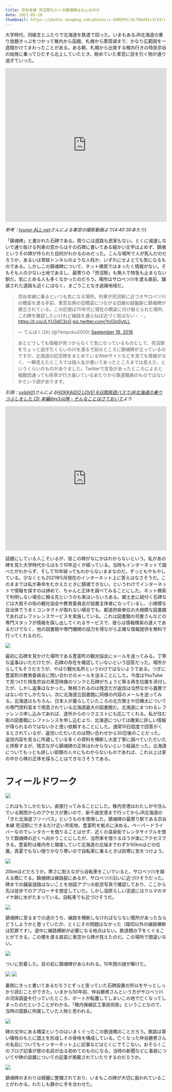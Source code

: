```yaml
---
title: 宗谷本線 兜沼駅ちかくの鎮魂碑はなんなのか
date: 2021-05-10
thumbnail: https://photos.smugmug.com/photos/i-GXMCMtC/0/f9bd45c3/X3/i-GXMCMtC-X3.jpg
---
```


大学時代、同級生とふたりで北海道を鉄道で回った。いまもあるJR北海道の乗り放題きっぷをつかって稚内から函館、札幌から摩周湖まで、かなり広範囲を一週間かけてまわったことがある。ある朝、札幌から出発する稚内行きの特急宗谷の始発に乗ってひたすら北上していたとき、眺めていた車窓に目を引く物が通り過ぎていった。

<iframe width="100%" height="480" src="https://www.youtube.com/embed/4k68ew0ZTug?start=16825" title="YouTube video player" frameborder="0" allow="accelerometer; autoplay; clipboard-write; encrypted-media; gyroscope; picture-in-picture" allowfullscreen></iframe>

*参考：[tyuner ALL-net](https://www.youtube.com/user/tyuner1/)さんによる車窓の撮影動画より(4:40:30あたり)*


「鎮魂碑」と書かれた石碑である。周りには道路も民家もない。とくに減速しないで通り抜ける列車の窓からはその石碑に書いてある細かい文字はよめず、鎮魂というその碑が作られた目的がわかるのみだった。こんな場所で人が死んだのだろうか、あるいは常紋トンネルのような人柱か、いずれにせよとても気になるものである。しかしこの鎮魂碑について、ネット検索ではまったく情報がない。そもそも人の少ない土地であるし、最寄りの「兜沼駅」も無人で特急も止まらない駅だ。気にとめる人も多くなかったのだろう。場所はサロベツ川を渡る直前、舗装された道路も近くにはなく、まごうことなき過疎地域だ。

<blockquote class="twitter-tweet" data-conversation="none"><p lang="ja" dir="ltr">宗谷本線に乗るといつも気になる場所。列車が兜沼駅に近づきサロベツ川の橋梁を渡る手前、車窓左側の旧橋梁につながる旧線の路盤跡に鎮魂碑が建立されている。この区間は70年代に現在の橋梁に付け替えられた場所、この碑を確認したいけれど線路を通らねば近づく術はない・・。 <a href="https://t.co/JLYU3dC3cG">https://t.co/JLYU3dC3cG</a> <a href="https://t.co/Yo12pSytLL">pic.twitter.com/Yo12pSytLL</a></p>&mdash; てんぽく(2k) (@Tempoku2000) <a href="https://twitter.com/Tempoku2000/status/1042542144970342400?ref_src=twsrc%5Etfw">September 19, 2018</a></blockquote> <script async src="https://platform.twitter.com/widgets.js" charset="utf-8"></script>


> あとどうしても情報が見つからなくて気になっているものとして、兜沼駅をちょっと過ぎたくらいの川を渡る寸前のところに鎮魂碑が立っているのですが、北海道の記念碑をまとめているWebサイトなどを見ても情報がなく、一瞬見えたところでは個人名が書いてあったところまでは見えた、というくらいのものがありました。Twitterで言及があったところによると複数回通っても除草が行き届いているあたりから鉄道職員のものではないかという説があります。

*引用：[sylph01](https://s01.ninja/)さんによる[HOKKAIDO LOVE! 6日間周遊パスでJR北海道の乗りつぶしをした (3) 本編day3以降 - そんなことはさておいて](https://d.s01.ninja/entry/20201101/1604229300)より*

<iframe src="https://www.google.com/maps/embed?pb=!1m14!1m12!1m3!1d1139.854371105969!2d141.72029455327427!3d45.210723083891004!2m3!1f0!2f0!3f0!3m2!1i1024!2i768!4f13.1!5e1!3m2!1sen!2sjp!4v1620606229839!5m2!1sen!2sjp" width="100%" height="450" style="border:0;" allowfullscreen="" loading="lazy"></iframe>

話題にしている人こそいるが、皆この碑がなにかはわからないという。私があの碑を見た大学時代からはもう10年近くが経っている。当時もインターネットで調べたがわからず、そして10年経ってもわからないままなのだ。ずっともやもやしている。少なくとも2021年5月現在のインターネット上に答えはなさそうだ。このままでは私が寿命をむかえたときに鎮魂できない。というわけでインターネットで情報を探すのは諦めて、ちゃんと正体を調べてみることにした。ネット検索で判明しない場合に頼る先というのも実はいろいろある。郷土史に紐付く石碑などは大抵その街の観光協会や教育委員会が設置主体者になっているし、小規模な自治体でうまくコンタクトが取れない場合でも、都道府県単位の大規模な図書館であればレファレンスサービスを実施している。これは図書館の司書さんなどの専門スタッフが情報を探し出してくれるサービスで、彼らは情報検索の達人であるだけでなく、他の図書館や専門機関の協力を得ながら正確な情報提供を無料で行ってくれるのだ。

![](https://photos.smugmug.com/photos/i-XgmRxBq/0/5e351f53/X3/i-XgmRxBq-X4.png)

最初に石碑を見かけた場所である豊富町の観光協会にメールを送ってみる。丁寧な返事はいただけたが、石碑の存在を確認していないという回答だった。場所からしてもそうだろうが、やはり観光名所というわけではないようである。つぎに豊富町の教育委員会に問い合わせのメールを送ることにした。今度はYouTubeで見つけた特急宗谷の車窓映像のリンクと石碑がちょうど移る再生位置を添付したが、しかし返事はなかった。無視されるのは残念だが返信は当然ながら義務ではないのでしかたない。次に北海道立図書館に同様の内容のメールを送ってみる。北海道はもちろん、日本人が暮らしていたころの北方領土や旧樺太についての専門資料室まで用意されている北海道最大の図書館だ。北海道にまつわるレファレンス申し込みであれば、道外からのリクエストにも応じてくれる。私が住む街の図書館にレファレンスを申し込むより、北海道については確実に詳しい情報が得られるのではないかと思い依頼することにした。通常10日程度で回答がくるとされているが、返信いただいたのは問い合わせから30日後のことだった。返信内容を見るに所蔵している多くの資料を横断し大変丁寧に調べていただいたと拝察するが、残念ながら鎮魂碑の正体はわからないという結論だった。北海道についてもっとも詳しい部類の人々にもわからないものであれば、これ以上は家の中から碑の正体を探ることはできなさそうである。

# フィールドワーク

![](https://photos.smugmug.com/photos/i-sTTPHNw/0/52682ede/X3/i-sTTPHNw-X3.jpg)

これはもうしかたない。直接行ってみることにした。稚内空港はわたしが今住んでいる関西からのアクセスが悪いので、新千歳空港まで行ってからJR北海道の「きた北海道フリーパス」というものを使用した。鎮魂碑の最寄り駅である宗谷本線 兜沼駅にできるだけ近い市街地、豊富町を拠点に決める。ペーパードライバーなのでレンタカーを借りることはせず、近くの温泉街でレンタサイクルを借りて鎮魂碑の近くへ向かうことにしたが、当然車を借りるほうが楽にアクセスできる。豊富町は稚内市と隣接していて北海道の北端までわずか50kmほどの位置。真夏でもない限りかなり寒いので自転車に乗るときは防寒に気をつけよう。

![](https://photos.smugmug.com/photos/i-mS8kgW8/0/3cdcf09f/X3/i-mS8kgW8-X3.jpg)

20kmほどだろうか。寒さに耐えながら自転車をこいでいると、サロベツ川を越える橋にでる。鎮魂碑は線路脇にあるが、サロベツ川沿いに近づけそうだった。碑までの舗装道路はないことを地図アプリの航空写真で確認しており、ここから先は徒歩でのアプローチを想定していた。しかし湿原らしい泥道にはクルマのタイヤ跡に水がたまっている。自転車でも近づけそうだ。

![](https://photos.smugmug.com/photos/i-NQ9V7qv/0/e3fbc2dc/X3/i-NQ9V7qv-X3.jpg)

鎮魂碑に至るまでの道のうち、線路を横断しなければならない箇所があったならどうしようかと思っていたが、とくにその問題はなかった（踏切以外の線路横断は犯罪です）。道中に線路横断が必要になる地点はない。鉄道橋の下をくぐることができる。この橋を渡る直前に車窓から碑が見えたのだ。この場所で間違いない。

![](https://photos.smugmug.com/photos/i-PBKbDSG/0/43c0113c/X3/i-PBKbDSG-X3.jpg)

ついに到着した。目の前に鎮魂碑があらわれる。10年間の謎が解けた。

![](https://photos.smugmug.com/photos/i-GXMCMtC/0/f9bd45c3/X3/i-GXMCMtC-X3.jpg)
![](https://photos.smugmug.com/photos/i-DK3rwj2/0/9efd1151/X3/i-DK3rwj2-X3.jpg)

裏側にきっと書いてあるだろうとずっと思っていた石碑設置の所以をやっとしっかり読むことができた。いまから50年前、仲谷勝男さんという方がサロベツ川の河床調査を行っていたところ、ボートが転覆してしまいこの地で亡くなってしまったのだということがわかる。「稚内保線区工事技術掛」ということなので、当時の国鉄に所属していた人物と思われる。

![](https://photos.smugmug.com/photos/i-hqHk8ww/0/308f79b3/X3/i-hqHk8ww-X3.jpg)

碑の文中にある橋梁というのはいまくぐったこの鉄道橋のことだろう。鉄路は尊い犠牲のもとに国土を形成しその骨格を構成している。亡くなった仲谷勝男さんの名前についてもインターネット上に記事などはとくにでてこない。おそらくこのブログ記事が彼の名前が出る初めてのものになる。当時の新聞などに事故についてや碑の設置についての記事が掲載されていたりするのだろうか。

![](https://photos.smugmug.com/photos/i-nQDF6wm/0/780ec33f/X3/i-nQDF6wm-X3.jpg)

鎮魂碑のまわりは綺麗に整備されており、いまもこの碑が大切に扱われていることがわかる。わたしも静かに手を合わせた。


